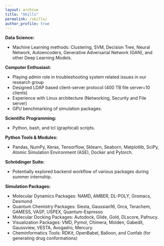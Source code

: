 ```yaml
---
layout: archive
title: "Skills"
permalink: /skills/
author_profile: true
---
```


**Data Science:** 
* Machine Learning methods: Clustering, SVM, Decision Tree, Neural Network, Autoencoders, Generative Adversarial Network (GAN), and other Deep Learning Models.

**Computer Enthusiast:** 
* Playing admin role in troubleshooting system related issues in our research group
* Designed LDAP based client-server protocol (400 TB file server+10 clients)
* Experience with Linux architecture (Networking, Security and File server)
* GPU benchmarking of simulation packages.

**Scientific Programming:**
* Python, bash, and tcl (graphical) scripts.

**Python Tools & Modules:**
* Pandas, NumPy, Keras, Tensorflow, Sklearn, Seaborn, Matplotlib, SciPy, Atomic Simulation Environment (ASE), Docker and Pytorch.

**Schrödinger Suite:**
* Potentially explored backend workflow of various packages during summer internship. 

**Simulation Packages:**

* Molecular Dynamics Packages: NAMD, AMBER, DL-POLY, Gromacs, Desmond
* Quantum Chemistry Packages: Siesta, Gaussian16, Orca, Terachem, GAMESS, VASP, USPEX, Quantum-Espresso
* Molecular Docking Packages: Autodock, Glide, Gold, DLscore, Pafnucy. 
* Visualization Packages: VMD, Pymol, Chimera, Molden, Gabedit, Gaussview, VESTA, Avogadro, Mercury. 
* Cheminformatics Tools: RDKit, OpenBabel, Balloon, and Confab (for generating drug conformations)
